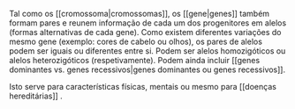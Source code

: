 

Tal como os [[cromossoma|cromossomas]], os [[gene|genes]] também formam pares e reunem informação de cada um dos progenitores em alelos (formas alternativas de cada gene). Como existem diferentes variações do mesmo gene (exemplo: cores de cabelo ou olhos), os pares de alelos podem ser iguais ou diferentes entre si. Podem ser alelos homozigóticos ou alelos heterozigóticos (respetivamente). Podem ainda incluir [[genes dominantes vs. genes recessivos|genes dominantes ou genes recessivos]].

Isto serve para características físicas, mentais ou mesmo para [[doenças hereditárias]] .

